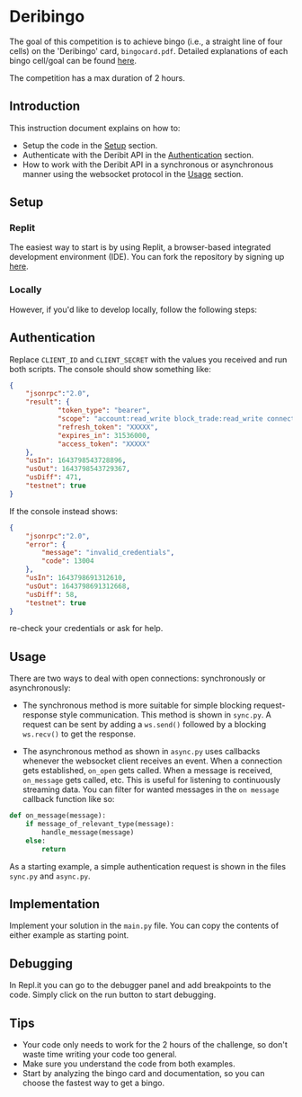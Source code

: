 # Deribingo

The goal of this competition is to achieve bingo (i.e., a straight line of four cells) on the 'Deribingo' card, `bingocard.pdf`. Detailed explanations of each bingo cell/goal can be found [here](https://docs.google.com/document/d/1Oy7x9-gnVWtSWdc9Lv9OxfJLfyjU_mMeKO6PzLIrAqo/edit?usp=sharing).

The competition has a max duration of 2 hours.

## Introduction
This instruction document explains on how to: 
- Setup the code in the [Setup](##setup) section.
- Authenticate with the Deribit API in the [Authentication](##authentication) section.
- How to work with the Deribit API in a synchronous or asynchronous manner using the websocket protocol in the [Usage](#usage) section.

## Setup
### Replit
The easiest way to start is by using Replit, a browser-based integrated development environment (IDE). You can fork the repository by signing up [here](REPLACE_ME).

### Locally
However, if you'd like to develop locally, follow the following steps:




## Authentication

Replace `CLIENT_ID` and `CLIENT_SECRET` with the values you received and run both scripts. The console should show something like: 
```json
{
    "jsonrpc":"2.0",
    "result": {
            "token_type": "bearer",
            "scope": "account:read_write block_trade:read_write connection custody:read_write mainaccount trade:read_write wallet:read_write",
            "refresh_token": "XXXXX",
            "expires_in": 31536000,
            "access_token": "XXXXX"
    },
    "usIn": 1643798543728896,
    "usOut": 1643798543729367,
    "usDiff": 471,
    "testnet": true
}

```
If the console instead shows:
```json
{
    "jsonrpc":"2.0",
    "error": {
        "message": "invalid_credentials",
        "code": 13004
    },
    "usIn": 1643798691312610,
    "usOut": 1643798691312668,
    "usDiff": 58, 
    "testnet": true
}
```
re-check your credentials or ask for help.

## Usage

There are two ways to deal with open connections: synchronously or asynchronously:   
- The synchronous method is more suitable for simple blocking request-response style communication. This method is shown in `sync.py`. A request can be sent by adding a `ws.send()` followed by a blocking `ws.recv()` to get the response.

- The asynchronous method as shown in `async.py` uses callbacks whenever the websocket client receives an event. When a connection gets established, `on_open` gets called. When a message is received, `on_message` gets called, etc. This is useful for listening to continuously streaming data. You can filter for wanted messages in the `on message` callback function like so:

```python
def on_message(message):
    if message_of_relevant_type(message):
        handle_message(message)
    else:
        return 
```
 
As a starting example, a simple authentication request is shown in the files `sync.py` and `async.py`.

## Implementation
Implement your solution in the `main.py` file. You can copy the contents of either example as starting point.

## Debugging

In Repl.it you can go to the debugger panel and add breakpoints to the code. Simply click on the run button to start debugging.

## Tips

- Your code only needs to work for the 2 hours of the challenge, so don't waste time writing your code too general.
- Make sure you understand the code from both examples.
- Start by analyzing the bingo card and documentation, so you can choose the fastest way to get a bingo.
